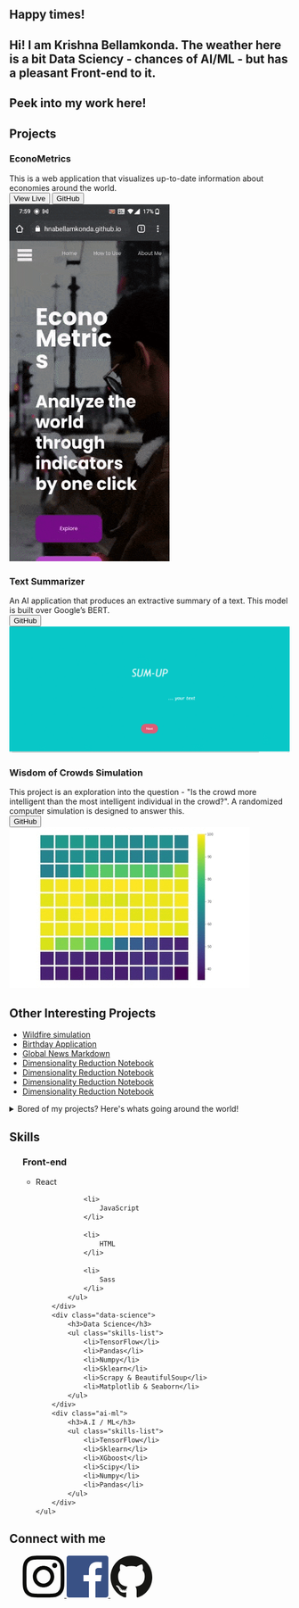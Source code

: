 <section class="banner-page container">
    <article class="container">
        <h2>Happy times!</h2>
    </article>
    <article class="container">
        <h2>Hi! I am <span>Krishna Bellamkonda</span>.
            The weather here is a bit <span>Data Sciency</span> - chances of AI/ML -
            but has a pleasant <span>Front-end</span> to it.
        </h2>
    </article>
    <article class="container">
        <h2>Peek into my work here!</h2>
    </article>
</section>

<section class="projects container">
    <h2 class="title container">Projects</h2>
    <div class="project container">
        <div class="project-desc">
            <h3>EconoMetrics</h3>
            <article>
                This is a web application that visualizes up-to-date
                information about economies around the world.
            </article>
            <div class="buttons">
                <a href="#"><button>View Live</button></a>
                <a href="#"><button>GitHub</button></a>
            </div>
        </div>
        <div class="project-visual">
            <img id="econometrics-visual" src="./gifs/EconoMetrics.gif" alt="econometrics gif">
        </div>
    </div>
    <div class="project container">
        <div class="project-desc">
            <h3>Text Summarizer</h3>
            <article>
                An AI application that produces an extractive summary of a text.
                This model is built over Google’s BERT.
            </article>
            <div class="buttons">
                <a href="#"><button>GitHub</button></a>
            </div>
        </div>
        <div class="project-visual">
            <img src="./gifs/TextSummarizer.gif" alt="text summarizer gif">
        </div>
    </div>
    <div class="project container">
        <div class="project-desc">
            <h3>Wisdom of Crowds Simulation</h3>
            <article>
                This project is an exploration into the question - "Is the crowd more intelligent than the most
                intelligent individual in the crowd?".
                A randomized computer simulation is designed to answer this.
            </article>
            <div class="buttons">
                <a href="#"><button>GitHub</button></a>
            </div>
        </div>
        <div class="project-visual container">
            <img src="./gifs/wisdom_of_crowds_simulation.gif" alt="wisdom of crowds gif">
        </div>
    </div>
</section>
<section class="other-projects container">
    <h2 class="title">Other Interesting Projects</h2>
    <ul>
        <a href="#">
            <li>Wildfire simulation</li>
        </a>
        <a href="#">
            <li>Birthday Application</li>
        </a>
        <a href="#">
            <li>Global News Markdown</li>
        </a>
        <a href="#">
            <li>Dimensionality Reduction Notebook</li>
        </a>
        <a href="#">
            <li>Dimensionality Reduction Notebook</li>
        </a>
        <a href="#">
            <li>Dimensionality Reduction Notebook</li>
        </a>
        <a href="#">
            <li>Dimensionality Reduction Notebook</li>
        </a>
    </ul>
</section>
<details class="news-section container">
    <summary class='title'> Bored of my projects? Here's whats going around the
        world!
    </summary>
    <img id="news-section-svg" src='https://global-news-markdown-app.vercel.app/' width="100%" height="500px" />
</details>
<section class="skills-section container">
    <h2 class='title'>Skills</h2>
    <ul class="skills">
        <div class="front-end">
            <h3>Front-end</h3>
            <ul class="skills-list">
                <li>
                    React
                </li>

                <li>
                    JavaScript
                </li>

                <li>
                    HTML
                </li>

                <li>
                    Sass
                </li>
            </ul>
        </div>
        <div class="data-science">
            <h3>Data Science</h3>
            <ul class="skills-list">
                <li>TensorFlow</li>
                <li>Pandas</li>
                <li>Numpy</li>
                <li>Sklearn</li>
                <li>Scrapy & BeautifulSoup</li>
                <li>Matplotlib & Seaborn</li>
            </ul>
        </div>
        <div class="ai-ml">
            <h3>A.I / ML</h3>
            <ul class="skills-list">
                <li>TensorFlow</li>
                <li>Sklearn</li>
                <li>XGboost</li>
                <li>Scipy</li>
                <li>Numpy</li>
                <li>Pandas</li>
            </ul>
        </div>
    </ul>
</section>
<section class="connect-with-me container">
    <h2 class='title'>Connect with me</h2>
    <ul class="connections-list">
        <a href=""><svg width="75" height="75" viewBox="0 0 75 75" fill="none" xmlns="http://www.w3.org/2000/svg">
                <path
                    d="M37.4999 6.75689C47.5129 6.75689 48.6988 6.795 52.6531 6.97541C56.3093 7.14228 58.2949 7.75319 59.6164 8.2666C61.3667 8.94687 62.616 9.75963 63.9282 11.0718C65.2404 12.384 66.0531 13.6333 66.7333 15.3836C67.2468 16.7051 67.8577 18.6907 68.0246 22.3468C68.205 26.3012 68.2431 27.4871 68.2431 37.5001C68.2431 47.5131 68.205 48.699 68.0246 52.6532C67.8577 56.3094 67.2468 58.295 66.7333 59.6166C66.0531 61.3668 65.2404 62.6162 63.9282 63.9284C62.616 65.2405 61.3667 66.0533 59.6164 66.7334C58.2949 67.247 56.3093 67.8579 52.6531 68.0247C48.6994 68.2051 47.5135 68.2433 37.4999 68.2433C27.4864 68.2433 26.3004 68.2051 22.3468 68.0247C18.6906 67.8579 16.705 67.247 15.3836 66.7334C13.6332 66.0533 12.3838 65.2405 11.0716 63.9284C9.75948 62.6162 8.94672 61.3668 8.2666 59.6166C7.75304 58.295 7.14213 56.3094 6.97527 52.6534C6.79485 48.699 6.75674 47.5131 6.75674 37.5001C6.75674 27.4871 6.79485 26.3012 6.97527 22.3469C7.14213 18.6907 7.75304 16.7051 8.2666 15.3836C8.94672 13.6333 9.75948 12.384 11.0716 11.0718C12.3838 9.75963 13.6332 8.94687 15.3836 8.2666C16.705 7.75319 18.6906 7.14228 22.3466 6.97541C26.301 6.795 27.4869 6.75689 37.4999 6.75689ZM37.4999 0C27.3155 0 26.0386 0.0431684 22.0388 0.225666C18.0472 0.407867 15.3214 1.0417 12.9359 1.96878C10.47 2.92711 8.37868 4.20936 6.29395 6.2941C4.20921 8.37883 2.92697 10.4701 1.96863 12.9361C1.04155 15.3215 0.407718 18.0474 0.225518 22.0389C0.0430195 26.0386 0 27.3156 0 37.5001C0 47.6845 0.0430195 48.9616 0.225518 52.9612C0.407718 56.9528 1.04155 59.6786 1.96863 62.0641C2.92697 64.5299 4.20921 66.6213 6.29395 68.706C8.37868 70.7908 10.47 72.073 12.9359 73.0314C15.3214 73.9585 18.0472 74.5923 22.0388 74.7745C26.0386 74.957 27.3155 75 37.4999 75C47.6844 75 48.9614 74.957 52.9611 74.7745C56.9526 74.5923 59.6785 73.9585 62.0639 73.0314C64.5299 72.073 66.6212 70.7908 68.7059 68.706C70.7906 66.6213 72.0729 64.53 73.0312 62.0641C73.9583 59.6786 74.5921 56.9528 74.7743 52.9612C74.9568 48.9616 75 47.6845 75 37.5001C75 27.3156 74.9568 26.0386 74.7743 22.0389C74.5921 18.0474 73.9583 15.3215 73.0312 12.9361C72.0729 10.4701 70.7906 8.37883 68.7059 6.2941C66.6212 4.20936 64.5299 2.92711 62.0639 1.96878C59.6785 1.0417 56.9526 0.407867 52.9611 0.225666C48.9614 0.0431684 47.6844 0 37.4999 0ZM37.4999 18.2433C26.8647 18.2433 18.2431 26.8649 18.2431 37.5001C18.2431 48.1353 26.8647 56.7569 37.4999 56.7569C48.1351 56.7569 56.7567 48.1353 56.7567 37.5001C56.7567 26.8649 48.1351 18.2433 37.4999 18.2433ZM37.4999 50.0001C30.5964 50.0001 24.9999 44.4036 24.9999 37.5001C24.9999 30.5966 30.5964 25 37.4999 25C44.4034 25 50 30.5966 50 37.5001C50 44.4036 44.4034 50.0001 37.4999 50.0001ZM62.0175 17.4824C62.0175 19.9678 60.0029 21.9825 57.5175 21.9825C55.0322 21.9825 53.0175 19.9678 53.0175 17.4824C53.0175 14.9971 55.0322 12.9825 57.5175 12.9825C60.0029 12.9825 62.0175 14.9971 62.0175 17.4824Z"
                    fill="#0A0A08" />
            </svg>
        </a>
        <a href=""><svg width="75" height="75" viewBox="0 0 75 75" fill="none" xmlns="http://www.w3.org/2000/svg">
                <g clip-path="url(#clip0)">
                    <path
                        d="M70.8606 75.0003C73.1464 75.0003 75 73.147 75 70.8609V4.13936C75 1.85303 73.1464 0 70.8606 0H4.13936C1.85273 0 0 1.85303 0 4.13936V70.8609C0 73.147 1.85273 75.0003 4.13936 75.0003H70.8606Z"
                        fill="#395185" />
                    <path
                        d="M51.7485 75.0003V45.9562H61.4977L62.9572 34.6374H51.7485V27.4104C51.7485 24.1333 52.6588 21.9 57.3583 21.9L63.3522 21.8974V11.7738C62.3151 11.6358 58.7572 11.3276 54.6182 11.3276C45.9762 11.3276 40.06 16.6025 40.06 26.2898V34.6374H30.2859V45.9562H40.06V75.0003H51.7485Z"
                        fill="white" />
                </g>
                <defs>
                    <clipPath id="clip0">
                        <rect width="75" height="75" fill="white" />
                    </clipPath>
                </defs>
            </svg>
        </a>
        <a href=""><svg width="75" height="75" viewBox="0 0 75 75" fill="none" xmlns="http://www.w3.org/2000/svg">
                <path
                    d="M37.5003 0C16.7922 0 0 17.192 0 38.4003C0 55.3666 10.745 69.7607 25.645 74.8383C27.5191 75.1937 28.2072 74.0053 28.2072 72.991C28.2072 72.0753 28.1724 69.0504 28.1563 65.8417C17.7237 68.1646 15.5223 61.3109 15.5223 61.3109C13.8164 56.8724 11.3585 55.6922 11.3585 55.6922C7.95612 53.3088 11.615 53.3578 11.615 53.3578C15.3807 53.6287 17.3635 57.315 17.3635 57.315C20.7081 63.1855 26.1362 61.4883 28.2761 60.5071C28.6127 58.0253 29.5846 56.3312 30.657 55.3723C22.3277 54.4013 13.5717 51.1086 13.5717 36.3947C13.5717 32.2023 15.0366 28.7767 17.4355 26.0875C17.0462 25.1203 15.7626 21.2147 17.7988 15.9253C17.7988 15.9253 20.9478 14.8933 28.1141 19.8615C31.1054 19.0107 34.3134 18.584 37.5003 18.5694C40.6872 18.584 43.8977 19.0107 46.8946 19.8615C54.0522 14.8933 57.1969 15.9253 57.1969 15.9253C59.238 21.2147 57.9538 25.1203 57.5645 26.0875C59.969 28.7767 61.4239 32.2023 61.4239 36.3947C61.4239 51.1436 52.6512 54.3911 44.3008 55.3418C45.6458 56.5334 46.8443 58.8704 46.8443 62.453C46.8443 67.591 46.8009 71.7262 46.8009 72.991C46.8009 74.0129 47.4759 75.2103 49.3767 74.8332C64.2687 69.7499 75 55.3609 75 38.4003C75 17.192 58.2103 0 37.5003 0ZM14.0451 54.7021C13.9625 54.8928 13.6694 54.9501 13.4024 54.8191C13.1304 54.6938 12.9776 54.4337 13.0658 54.2423C13.1465 54.0458 13.4402 53.9911 13.7116 54.1228C13.9842 54.248 14.1395 54.5107 14.0451 54.7021ZM15.8897 56.3875C15.7108 56.5573 15.3612 56.4784 15.124 56.2101C14.8787 55.9424 14.8328 55.5843 15.0141 55.412C15.1985 55.2422 15.5376 55.3217 15.7835 55.5894C16.0288 55.8603 16.0766 56.2158 15.8897 56.3875ZM17.1551 58.5439C16.9254 58.7073 16.5497 58.5541 16.3174 58.2126C16.0877 57.8711 16.0877 57.4616 16.3224 57.2976C16.5553 57.1335 16.9254 57.281 17.1607 57.62C17.3899 57.9671 17.3899 58.3767 17.1551 58.5439ZM19.2953 61.0414C19.0898 61.2735 18.652 61.2111 18.3315 60.8945C18.0037 60.5848 17.9124 60.1454 18.1185 59.9133C18.3266 59.6805 18.7669 59.746 19.0898 60.0602C19.4152 60.3692 19.5145 60.8118 19.2953 61.0414ZM22.0613 61.8845C21.9706 62.1852 21.549 62.322 21.1242 62.1941C20.7001 62.0625 20.4225 61.7102 20.5082 61.4063C20.5964 61.1036 21.0199 60.9611 21.4477 61.0979C21.8713 61.2289 22.1495 61.5786 22.0613 61.8845ZM25.2091 62.2421C25.2196 62.5588 24.8594 62.8214 24.4136 62.8271C23.9652 62.8373 23.6026 62.581 23.5976 62.2694C23.5976 61.9496 23.9497 61.6895 24.3981 61.6819C24.8439 61.673 25.2091 61.9273 25.2091 62.2421ZM28.3014 62.1207C28.3548 62.4298 28.0449 62.7471 27.6022 62.8316C27.1669 62.913 26.7638 62.7223 26.7086 62.4158C26.6545 62.0991 26.97 61.7818 27.4047 61.6997C27.8481 61.6209 28.2449 61.8066 28.3014 62.1207Z"
                    fill="#161614" />
            </svg>
        </a>
    </ul>
</section>




<!--### Hey! This is Krishna Bellamkonda 👋

Hey! I am a student at University of Warwcik with skills in Frontend, Backend, Data Analysis alongside ML & AI. I am currently looking for an internship to which I can be a meaningful addition to - while foster my skills.   

[![Krishna Bellamkonda's GitHub stats](https://github-readme-stats.vercel.app/api?username=KrishnaBellamkonda)](https://github.com/KrishnaBellamkonda/github-readme-stats)
-->



<!--
**KrishnaBellamkonda/KrishnaBellamkonda** is a ✨ _special_ ✨ repository because its `README.md` (this file) appears on your GitHub profile.

Here are some ideas to get you started:

- 🔭 I’m currently working on ...
- 🌱 I’m currently learning ...
- 👯 I’m looking to collaborate on ...
- 🤔 I’m looking for help with ...
- 💬 Ask me about ...
- 📫 How to reach me: ...
- 😄 Pronouns: ...
- ⚡ Fun fact: ...
-->
